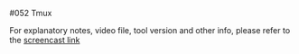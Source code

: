 #052 Tmux

For explanatory notes, video file, tool version and other info, please refer to the [screencast link](http://build-podcast.com/tmux/)
